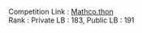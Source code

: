 Competition Link : [Mathco.thon](https://machinehack.com/hackathons/data_hack_mathcothon_car_price_prediction_challenge/overview)       
Rank : Private LB : 183, Public LB : 191
